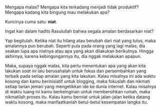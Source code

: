 Mengapa malas? Mengapa kita terkadang menjadi tidak produktif? Mengapa kadang kita bingung mau melakukan apa?

Kuncinya cuma satu: **niat**.

Ingat kan dalam hadits Rasulullah bahwa segala amalan berdasarkan niat?

Yap begitulah. Ketika niat itu hilang atau berubah dari niat yang tulus, maka amalannya pun berubah. Seperti pula pada orang yang lagi malas; dia seakan lupa apa niatnya atau apa yang akan dilakukan berikutnya. Hingga akhirnya, karena kebingungannya itu, dia nggak melakukan apapun.

Maka, supaya nggak malas, kita perlu menentukan apa yang akan kita lakukan _saat ini_ lalu berusahalah untuk fokus dan persembahkan yang terbaik pada setiap amalan yang kita lakukan. Kalau misalnya ini ada waktu kosong dan kamu berinisiatif untuk blogging, maka fokuslah dan nikmati setiap tarian jemari yang mengetikkan ide ke dunia internet. Kalau misalnya di waktu luang ini kamu berkeinginan untuk membersihkan rumah, maka nikmatilah proses itu. Kalau kamu berniat untuk jalan-jalan ketika datang waktu kosong, maka manfaatkanlah betul-betul kesempatan langka itu.